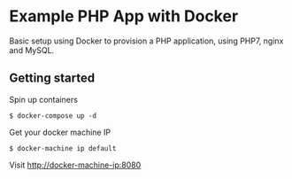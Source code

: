 # Example PHP App with Docker

Basic setup using Docker to provision a PHP application, using PHP7, nginx and MySQL.

## Getting started

Spin up containers

    $ docker-compose up -d

Get your docker machine IP

    $ docker-machine ip default

Visit <http://docker-machine-ip:8080>